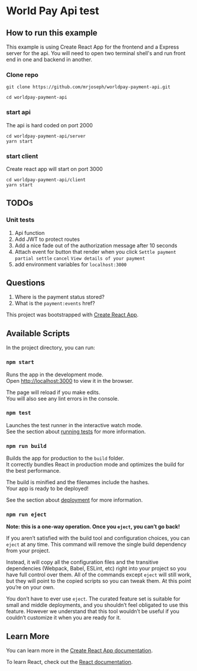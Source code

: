 # World Pay Api test
## How to run this example
This example is using Create React App for the frontend and a Express server for the api. You will need to open two terminal
shell's and run front end in one and backend in another.

### Clone repo
```
git clone https://github.com/mrjoseph/worldpay-payment-api.git

cd worldpay-payment-api
```

### start api
The api is hard coded on port 2000
```
cd worldpay-payment-api/server
yarn start
```

### start client
Create react app will start on port 3000
```
cd worldpay-payment-api/client
yarn start
```



## TODOs
### Unit tests
1. Api function
1. Add JWT to protect routes
1. Add a nice fade out of the authorization message after 10 seconds
1. Attach event for button that render when you click `Settle payment` `partial settle` `cancel` `View details of your payment`
1. add environment variables for `localhost:3000`

## Questions
1. Where is the payment status stored?
1. What is the `payment:events` href?




This project was bootstrapped with [Create React App](https://github.com/facebook/create-react-app).

## Available Scripts

In the project directory, you can run:

### `npm start`

Runs the app in the development mode.<br>
Open [http://localhost:3000](http://localhost:3000) to view it in the browser.

The page will reload if you make edits.<br>
You will also see any lint errors in the console.

### `npm test`

Launches the test runner in the interactive watch mode.<br>
See the section about [running tests](https://facebook.github.io/create-react-app/docs/running-tests) for more information.

### `npm run build`

Builds the app for production to the `build` folder.<br>
It correctly bundles React in production mode and optimizes the build for the best performance.

The build is minified and the filenames include the hashes.<br>
Your app is ready to be deployed!

See the section about [deployment](https://facebook.github.io/create-react-app/docs/deployment) for more information.

### `npm run eject`

**Note: this is a one-way operation. Once you `eject`, you can’t go back!**

If you aren’t satisfied with the build tool and configuration choices, you can `eject` at any time. This command will remove the single build dependency from your project.

Instead, it will copy all the configuration files and the transitive dependencies (Webpack, Babel, ESLint, etc) right into your project so you have full control over them. All of the commands except `eject` will still work, but they will point to the copied scripts so you can tweak them. At this point you’re on your own.

You don’t have to ever use `eject`. The curated feature set is suitable for small and middle deployments, and you shouldn’t feel obligated to use this feature. However we understand that this tool wouldn’t be useful if you couldn’t customize it when you are ready for it.

## Learn More

You can learn more in the [Create React App documentation](https://facebook.github.io/create-react-app/docs/getting-started).

To learn React, check out the [React documentation](https://reactjs.org/).
